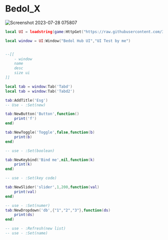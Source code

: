 # Bedol_X
![Screenshot 2023-07-28 075807](https://github.com/3345-c-a-t-s-u-s/Bedol_X/assets/117000269/665b05c1-7c5f-4eea-84bb-c57dc28f6e4b)

```lua
local UI = loadstring(game:HttpGet("https://raw.githubusercontent.com/3345-c-a-t-s-u-s/Bedol_X/main/source.lua"))()

local window = UI:Window("Bedol Hub UI","UI Test by me")


--[[
	- window
	name
	desc
	size ui
]]

local tab = window:Tab('Tabd')
local tab = window:Tab('Tabd2')

tab:AddTitle('Esg')
-- Use - :Set(new)

tab:NewButton('Button',function()
	print('f')
end)

tab:NewToggle('Toggle',false,function(b)
	print(b)
end)

-- use - :Set(boolean)

tab:NewKeybind('Bind me',nil,function(k)
	print(k)
end)

-- use - :Set(key code)

tab:NewSlider('slider',1,200,function(val)
	print(val)
end)

-- use - :Set(numer)
tab:NewDropdown('db',{"1","2","3"},function(ds)
	print(ds)
end)

-- use - :Refresh(new list)
-- use - :Set(name)
```
